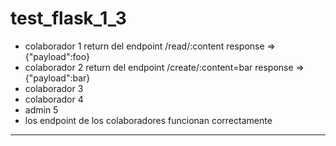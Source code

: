 # test_flask_1_3

- colaborador 1 return del endpoint /read/:content response => {"payload":foo}
- colaborador 2 return del endpoint /create/:content=bar response => {"payload":bar}
- colaborador 3 
- colaborador 4 
- admin 5        
- los endpoint de los colaboradores funcionan correctamente
---
